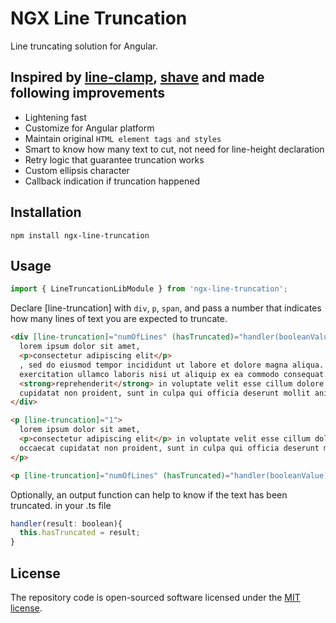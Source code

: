 # NGX Line Truncation

Line truncating solution for Angular.

## Inspired by [line-clamp](https://www.npmjs.com/package/line-clamp), [shave](https://www.npmjs.com/package/shave) and made following improvements

- Lightening fast
- Customize for Angular platform
- Maintain original `HTML element tags and styles`
- Smart to know how many text to cut, not need for line-height declaration
- Retry logic that guarantee truncation works
- Custom ellipsis character
- Callback indication if truncation happened

## Installation

`npm install ngx-line-truncation`

## Usage

```js
import { LineTruncationLibModule } from 'ngx-line-truncation';
```

Declare [line-truncation] with `div`, `p`, `span`, and pass a number that indicates how many lines of text you are expected to truncate.

```html
<div [line-truncation]="numOfLines" (hasTruncated)="handler(booleanValue)">
  lorem ipsum dolor sit amet,
  <p>consectetur adipiscing elit</p>
  , sed do eiusmod tempor incididunt ut labore et dolore magna aliqua. Ut enim ad minim veniam, quis nostrud
  exercitation ullamco laboris nisi ut aliquip ex ea commodo consequat. Duis aute irure dolor in
  <strong>reprehenderit</strong> in voluptate velit esse cillum dolore eu fugiat nulla pariatur. Excepteur sint occaecat
  cupidatat non proident, sunt in culpa qui officia deserunt mollit anim id est laborum.!
</div>
```

```html
<p [line-truncation]="1">
  lorem ipsum dolor sit amet,
  <p>consectetur adipiscing elit</p> in voluptate velit esse cillum dolore eu fugiat nulla pariatur. Excepteur sint
  occaecat cupidatat non proident, sunt in culpa qui officia deserunt mollit anim id est laborum.!
</p>
```

```html
<p [line-truncation]="numOfLines" (hasTruncated)="handler(booleanValue)" [innerHTML]="yourText"></p>
```

Optionally, an output function can help to know if the text has been truncated.
in your .ts file

```js
handler(result: boolean){
  this.hasTruncated = result;
}
```

## License

The repository code is open-sourced software licensed under the [MIT license](http://opensource.org/licenses/MIT).
